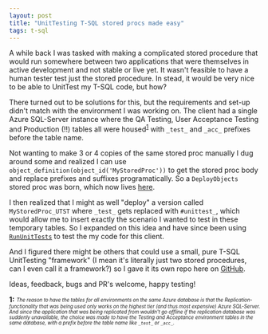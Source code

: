 ```yaml
---
layout: post
title: "UnitTesting T-SQL stored procs made easy"
tags: t-sql
---
```


A while back I was tasked with making a complicated stored procedure that would run somewhere between two applications that were themselves in active development and not stable or live yet. It wasn't feasible to have a human tester test just the stored procedure. In stead, it would be very nice to be able to UnitTest my T-SQL code, but how?

There turned out to be solutions for this, but the requirements and set-up didn't match with the environment I was working on. The client had a single Azure SQL-Server instance where the QA Testing, User Acceptance Testing and Production (!!) tables all were housed<sup>[1](#reason)</sup> with `_test_` and `_acc_` prefixes before the table name.

Not wanting to make 3 or 4 copies of the same stored proc manually I dug around some and realized I can use `object_definition(object_id('MyStoredProc'))` to get the stored proc body and replace prefixes and suffixes programatically. So a `DeployObjects` stored proc was born, which now lives [here](https://github.com/asontu/PureSQLUnitTesting/blob/master/procs/DeployObjects.sql).

I then realized that I might as well "deploy" a version called `MyStoredProc_UTST` where `_test_` gets replaced with `#unittest_`, which would allow me to insert exactly the scenario I wanted to test in these temporary tables. So I expanded on this idea and have since been using [`RunUnitTests`](https://github.com/asontu/PureSQLUnitTesting/blob/master/procs/RunUnitTests.sql) to test the my code for this client.

And I figured there might be others that could use a small, pure T-SQL UnitTesting "framework" (I mean it's literally just two stored procedures, can I even call it a framework?) so I gave it its own repo here on [GitHub](https://github.com/asontu/PureSQLUnitTesting).

Ideas, feedback, bugs and PR's welcome, happy testing!

<a name="reason">**1:**</a> <sub><sup>_The reason to have the tables for all environments on the same Azure database is that the Replication-functionality that was being used only works on the highest tier (and thus most expensive) Azure SQL-Server. And since the application that was being replicated from wouldn't go offline if the replication database was suddenly unavailable, the choice was made to have the Testing and Acceptance environment tables in the same database, with a prefix before the table name like `_test_` or `_acc_`._</sup></sub>